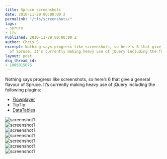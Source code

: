 ```yaml
---
title: Spruce screenshots
date: 2010-11-29 00:00:00 Z
permalink: "/tfs/screenshots/"
tags:
- spruce
- tfs
Published: 2010-11-29 00:00:00 Z
author: Chris S
excerpt: Nothing says progress like screenshots, so here’s 6 that give a general flavour
  of Spruce. It’s currently making heavy use of jQuery including the following plugins...
layout: post
dsq_thread_id:
- 1085015075
---
```


Nothing says progress like screenshots, so here’s 6 that give a general flavour of Spruce. It’s currently making heavy use of jQuery including the following plugins:

<!--more-->

  * [Flowplayer][1]
  * TipTip
  * [DataTables][2]

![screenshot1][3]  
![screenshot1][3]  
![screenshot1][4]  
![screenshot1][5]  
![screenshot1][6]  
![screenshot1][7]  
![screenshot1][8]

 [1]: http://flowplayer.org/
 [2]: http://www.datatables.net/
 [3]: /assets/2010/11/spruce1.png
 [4]: /assets/2010/11/spruce2.png
 [5]: /assets/2010/11/spruce2a.png
 [6]: /assets/2010/11/spruce3.png
 [7]: /assets/2010/11/spruce4.png
 [8]: /assets/2010/11/spruce5.png